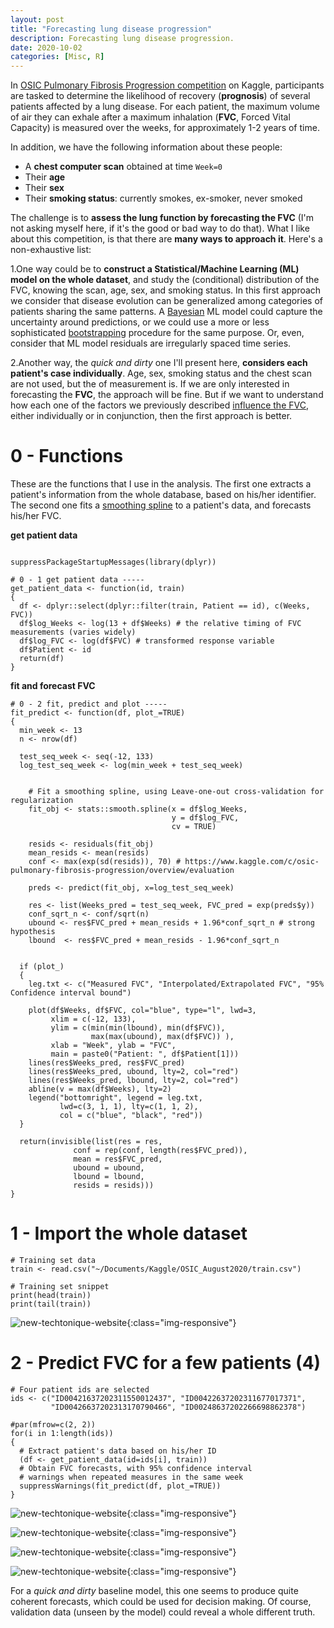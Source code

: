 ```yaml
---
layout: post
title: "Forecasting lung disease progression"
description: Forecasting lung disease progression.
date: 2020-10-02
categories: [Misc, R]
---
```



In [OSIC Pulmonary Fibrosis Progression competition](https://www.kaggle.com/c/osic-pulmonary-fibrosis-progression)
on Kaggle, participants are tasked to determine the likelihood of recovery (**prognosis**) of several 
patients affected by a lung disease. For each patient, the maximum volume of air they can exhale after a maximum inhalation (**FVC**, Forced Vital Capacity) is measured over the weeks, for approximately 1-2 years of time. 

In addition, we have the following information about these people:

- A __chest computer scan__ obtained at time `Week=0`
- Their __age__
- Their __sex__
- Their __smoking status__: currently smokes, ex-smoker, never smoked 

The challenge is to __assess the lung function by forecasting the FVC__ (I'm not asking myself here, if it's the good or bad way to do that). What I like about this competition, is that there are __many ways to approach it__. Here's a non-exhaustive list:  

1.One way could be to __construct a Statistical/Machine Learning (ML) model on the whole dataset__, and study the (conditional) distribution of the FVC, knowing the scan, age, 
sex, and smoking status. In this first approach we consider that disease evolution can be generalized 
among categories of patients sharing the same patterns. A [Bayesian](https://thierrymoudiki.github.io/blog/2019/10/18/quasirandomizednn/nnetsauce-prediction-intervals) ML model could capture the uncertainty around predictions, or we 
could use a more or less sophisticated [bootstrapping](https://en.wikipedia.org/wiki/Bootstrapping_%28statistics%29) procedure for the same purpose. Or, even, consider that ML model residuals are irregularly spaced time series. 


2.Another way, the _quick and dirty_ one I'll present here, __considers each patient's case individually__. Age, sex, smoking status and 
the chest scan are not used, but the of measurement is. If we are only interested in forecasting the **FVC**, the approach will be fine. But if we want to understand how 
each one of the factors we previously described [influence the FVC](https://techtonique.github.io/teller/index.html), either individually or in conjunction, then the first approach is better. 

# 0 - Functions

These are the functions that I use in the analysis. The first one extracts a patient's information from the whole database, based on his/her identifier. The second one fits a [smoothing spline](https://en.wikipedia.org/wiki/Smoothing_spline) to a patient's data, and forecasts his/her FVC.

**get patient data**
```{r}

suppressPackageStartupMessages(library(dplyr))

# 0 - 1 get patient data -----
get_patient_data <- function(id, train)
{
  df <- dplyr::select(dplyr::filter(train, Patient == id), c(Weeks, FVC))
  df$log_Weeks <- log(13 + df$Weeks) # the relative timing of FVC measurements (varies widely)
  df$log_FVC <- log(df$FVC) # transformed response variable
  df$Patient <- id
  return(df)
}
```


**fit and forecast FVC**
```{r}
# 0 - 2 fit, predict and plot -----
fit_predict <- function(df, plot_=TRUE)
{
  min_week <- 13
  n <- nrow(df)

  test_seq_week <- seq(-12, 133)
  log_test_seq_week <- log(min_week + test_seq_week)
  
    
    # Fit a smoothing spline, using Leave-one-out cross-validation for regularization
    fit_obj <- stats::smooth.spline(x = df$log_Weeks,
                                    y = df$log_FVC,
                                    cv = TRUE)

    resids <- residuals(fit_obj)
    mean_resids <- mean(resids)
    conf <- max(exp(sd(resids)), 70) # https://www.kaggle.com/c/osic-pulmonary-fibrosis-progression/overview/evaluation

    preds <- predict(fit_obj, x=log_test_seq_week)

    res <- list(Weeks_pred = test_seq_week, FVC_pred = exp(preds$y))
    conf_sqrt_n <- conf/sqrt(n)
    ubound <- res$FVC_pred + mean_resids + 1.96*conf_sqrt_n # strong hypothesis
    lbound  <- res$FVC_pred + mean_resids - 1.96*conf_sqrt_n


  if (plot_)
  {
    leg.txt <- c("Measured FVC", "Interpolated/Extrapolated FVC", "95% Confidence interval bound")
    
    plot(df$Weeks, df$FVC, col="blue", type="l", lwd=3,
         xlim = c(-12, 133), 
         ylim = c(min(min(lbound), min(df$FVC)),
                  max(max(ubound), max(df$FVC)) ),
         xlab = "Week", ylab = "FVC",
         main = paste0("Patient: ", df$Patient[1]))
    lines(res$Weeks_pred, res$FVC_pred)
    lines(res$Weeks_pred, ubound, lty=2, col="red")
    lines(res$Weeks_pred, lbound, lty=2, col="red")
    abline(v = max(df$Weeks), lty=2)
    legend("bottomright", legend = leg.txt, 
           lwd=c(3, 1, 1), lty=c(1, 1, 2), 
           col = c("blue", "black", "red"))
  }

  return(invisible(list(res = res,
              conf = rep(conf, length(res$FVC_pred)),
              mean = res$FVC_pred,
              ubound = ubound,
              lbound = lbound,
              resids = resids)))
}
```

# 1 - Import the whole dataset

```{r}
# Training set data
train <- read.csv("~/Documents/Kaggle/OSIC_August2020/train.csv")
```

```{r}
# Training set snippet
print(head(train))
print(tail(train))
```
![new-techtonique-website]({{base}}/images/2020-10-02/2020-10-02-image5.png){:class="img-responsive"}


# 2 - Predict FVC for a few patients (4)


```{r}
# Four patient ids are selected
ids <- c("ID00421637202311550012437", "ID00422637202311677017371",
         "ID00426637202313170790466", "ID00248637202266698862378")

#par(mfrow=c(2, 2))
for(i in 1:length(ids))
{
  # Extract patient's data based on his/her ID
  (df <- get_patient_data(id=ids[i], train))
  # Obtain FVC forecasts, with 95% confidence interval
  # warnings when repeated measures in the same week
  suppressWarnings(fit_predict(df, plot_=TRUE))
}
```

![new-techtonique-website]({{base}}/images/2020-10-02/2020-10-02-image1.png){:class="img-responsive"}

![new-techtonique-website]({{base}}/images/2020-10-02/2020-10-02-image2.png){:class="img-responsive"}

![new-techtonique-website]({{base}}/images/2020-10-02/2020-10-02-image3.png){:class="img-responsive"}

![new-techtonique-website]({{base}}/images/2020-10-02/2020-10-02-image4.png){:class="img-responsive"}



For a _quick and dirty_ baseline model, this one seems to produce quite coherent forecasts, which could be used for decision making. Of 
course, validation data (unseen by the model) could reveal a whole different truth. 
